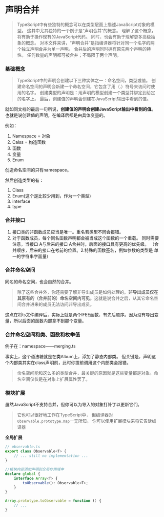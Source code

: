 # 声明合并

> TypeScript中有些独特的概念可以在类型层面上描述JavaScript对象的模型。 这其中尤其独特的一个例子是“声明合并”的概念。 理解了这个概念，将有助于操作现有的JavaScript代码。 同时，也会有助于理解更多高级抽象的概念。
> 对本文件来讲，“声明合并”是指编译器将针对同一个名字的两个独立声明合并为单一声明。 合并后的声明同时拥有原先两个声明的特性。 任何数量的声明都可被合并；不局限于两个声明。

### 基础概念

> TypeScript中的声明会创建以下三种实体之一：命名空间，类型或值。 创建命名空间的声明会新建一个命名空间，它包含了用（.）符号来访问时使用的名字。 创建类型的声明是：用声明的模型创建一个类型并绑定到给定的名字上。 最后，创建值的声明会创建在JavaScript输出中看到的值。

就如同文档的最后一句所说，**创建值的声明会创建JavaScript输出中看到的值**。也就是说创建值的声明，在编译后都是由具体变量的。

例如：
1. Namespace = 对象
2. Calss = 构造函数
3. 函数
4. 变量
5. Enum

创造命名空间的只有namespace。

然后创造类型的有：
1. Class
2. Enum(这个是比较少用到，作为一个类型)
3. interface
4. type

### 合并接口

1. 接口类的非函数成员应当是唯一。重名若类型不同会报错。
2. 对于函数成员，每个同名函数声明都会被当成这个函数的一个重载。 同时需要注意，当接口 A与后来的接口 A合并时，后面的接口具有更高的优先级。
（合并顺序，后来的接口在考前的位置。2.特殊的函数签名，例如参数的类型是 单一的字符串字面量）

### 合并命名空间

同名的命名空间，也会自然的合并。

> 除了这些合并外，你还需要了解非导出成员是如何处理的。**非导出成员仅在其原有的（合并前的）命名空间内可见**。这就是说合并之后，从其它命名空间合并进来的成员无法访问非导出成员。

这点在将ts文件编译后，实际上就是两个IFEE函数，有先后顺序。因为没有导出变量，所以后面的函数内部拿不到那个变量。

### 合并命名空间和类、函数和枚举值

例子在：namespace——merging.ts

事实上，这个语法糖就是在类Album上，添加了静态内部类。
但关键是，声明这个内部类其实在class声明前，此时你提前调用这个内部类会报错。

> 命名空间能和这么多的类型合并，最关键的原因就是这些变量都是对象。命名空间仅仅是在对象上扩展属性罢了。

### 模块扩展

虽然JavaScript不支持合并，但你可以为导入的对象打补丁以更新它们。

> 它也可以很好地工作在TypeScript中， 但编译器对`Observable.prototype.map`一无所知。 你可以使用扩展模块来将它告诉编译器

**全局扩展**

```ts
// observable.ts
export class Observable<T> {
    // ... still no implementation ...
}

//模块内部添加声明到全局作用域中
declare global {
    interface Array<T> {
        toObservable(): Observable<T>;
    }
}

Array.prototype.toObservable = function () {
    // ...
}
```